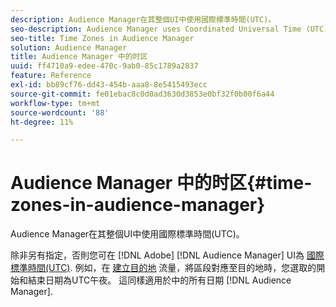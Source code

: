 ```yaml
---
description: Audience Manager在其整個UI中使用國際標準時間(UTC)。
seo-description: Audience Manager uses Coordinated Universal Time (UTC) across its entire UI.
seo-title: Time Zones in Audience Manager
solution: Audience Manager
title: Audience Manager 中的时区
uuid: ff4710a9-edee-470c-9ab0-85c1789a2837
feature: Reference
exl-id: bb89cf76-dd43-454b-aaa8-8e5415493ecc
source-git-commit: fe01ebac8c0d0ad3630d3853e0bf32f0b00f6a44
workflow-type: tm+mt
source-wordcount: '88'
ht-degree: 11%

---
```


# Audience Manager 中的时区{#time-zones-in-audience-manager}

Audience Manager在其整個UI中使用國際標準時間(UTC)。

除非另有指定，否則您可在 [!DNL Adobe] [!DNL Audience Manager] UI為 [國際標準時間(UTC)](https://www.timeanddate.com/worldclock/timezone/utc). 例如，在 [建立目的地](../features/destinations/create-cookie-destination.md#segments-mapping) 流量，將區段對應至目的地時，您選取的開始和結束日期為UTC午夜。 這同樣適用於中的所有日期 [!DNL Audience Manager].
